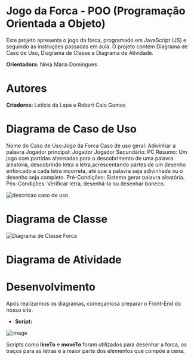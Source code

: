 # Jogo da Forca - POO (Programação Orientada a Objeto)
Este projeto apresenta o jogo da forca, programado em JavaScript (JS) e seguindo as instruções passadas em aula. O projeto contém Diagrama de Caso de Uso, Diagrama de Classe e Diagrama de Atividade.

**Orientadora:** Nivia Maria Domingues

# Autores
**Criadores:** Letícia da Lapa e Robert Caio Gomes

# Diagrama de Caso de Uso
Nome do Caso de Uso:Jogo da Forca
Caso de uso geral: Adivinhar a palavra
Jogador principal: Jogador
Jogador Secundário: PC
Resumo: Um jogo com partidas alternadas para o descobrimento de uma palavra aleatória, descobrindo letra a letra,acrescentando partes de um desenho enforcado a cada letra incorreta, até que a palavra seja adivinhada ou o desenho seja completo. 
Pré-Condições: Sistema gerar palavra aleatória.
Pós-Condições: Verificar letra, desenhá-la ou desenhar boneco.

![descricao caso de uso](https://github.com/Rob3rt2/NForca/assets/128638269/38b319bc-b09e-4451-af24-7437a55e459d)

# Diagrama de Classe

![Diagrama de Classe Forca](https://github.com/Rob3rt2/NForca/assets/128638269/b367e284-ffea-423d-b7f5-0b78c3a0b547)

# Diagrama de Atividade


# Desenvolvimento 
Após realizarmos os diagramas, começamosa preparar o Front-End do nosso site. 
- **Script:**

![image](https://github.com/Rob3rt2/NForca/assets/127865166/26fa5ee7-662e-4d7a-b14c-17744907df49)

Scripts como **lineTo** e **moveTo** foram utilizados para desenhar a forca, os traços para as letras e a maior parte dos elementos que compõe a cena.
